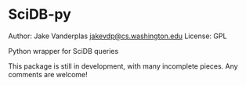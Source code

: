 SciDB-py
========
Author: Jake Vanderplas <jakevdp@cs.washington.edu>
License: GPL

Python wrapper for SciDB queries

This package is still in development, with many incomplete pieces.  Any
comments are welcome!
